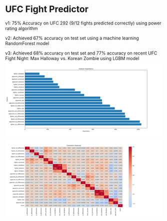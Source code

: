 # UFC Fight Predictor

v1:
75% Accuracy on UFC 292 (9/12 fights predicted correctly) using power rating algorithm

v2:
Achieved 67% accuracy on test set using a machine learning RandomForest model

v3:
Achieved 68% accuracy on test set and 77% accuracy on recent UFC Fight Night: Max Halloway vs. Korean Zombie using LGBM model
![plot feature importance](./assets/v3_feat_imp.png)
![plot correlation heatmap](./assets/v3_corr_heat.png)
